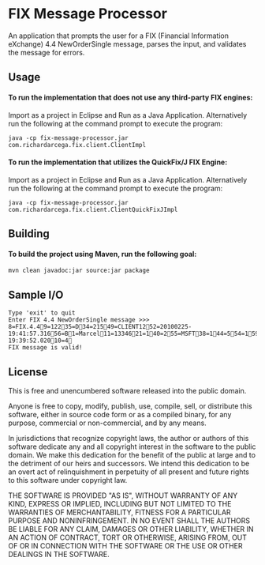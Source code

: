 FIX Message Processor
=====================

An application that prompts the user for a FIX (Financial Information eXchange) 4.4 NewOrderSingle message, parses the input, and validates the message
for errors.

Usage
-----

#### To run the implementation that does not use any third-party FIX engines:
Import as a project in Eclipse and Run as a Java Application.
Alternatively run the following at the command prompt to execute the program:
```
java -cp fix-message-processor.jar com.richardarcega.fix.client.ClientImpl
```

#### To run the implementation that utilizes the QuickFix/J FIX Engine:
Import as a project in Eclipse and Run as a Java Application.
Alternatively run the following at the command prompt to execute the program:
```
java -cp fix-message-processor.jar com.richardarcega.fix.client.ClientQuickFixJImpl
```


Building
--------

#### To build the project using Maven, run the following goal:
```
mvn clean javadoc:jar source:jar package
```



Sample I/O
----------
```
Type 'exit' to quit
Enter FIX 4.4 NewOrderSingle message >>> 8=FIX.4.49=12235=D34=21549=CLIENT1252=20100225-19:41:57.31656=B1=Marcel11=1334621=140=255=MSFT38=144=554=159=060=20100225-19:39:52.02010=4
FIX message is valid!
```



License
-------
This is free and unencumbered software released into the public domain.

Anyone is free to copy, modify, publish, use, compile, sell, or
distribute this software, either in source code form or as a compiled
binary, for any purpose, commercial or non-commercial, and by any
means.

In jurisdictions that recognize copyright laws, the author or authors
of this software dedicate any and all copyright interest in the
software to the public domain. We make this dedication for the benefit
of the public at large and to the detriment of our heirs and
successors. We intend this dedication to be an overt act of
relinquishment in perpetuity of all present and future rights to this
software under copyright law.

THE SOFTWARE IS PROVIDED "AS IS", WITHOUT WARRANTY OF ANY KIND,
EXPRESS OR IMPLIED, INCLUDING BUT NOT LIMITED TO THE WARRANTIES OF
MERCHANTABILITY, FITNESS FOR A PARTICULAR PURPOSE AND NONINFRINGEMENT.
IN NO EVENT SHALL THE AUTHORS BE LIABLE FOR ANY CLAIM, DAMAGES OR
OTHER LIABILITY, WHETHER IN AN ACTION OF CONTRACT, TORT OR OTHERWISE,
ARISING FROM, OUT OF OR IN CONNECTION WITH THE SOFTWARE OR THE USE OR
OTHER DEALINGS IN THE SOFTWARE.